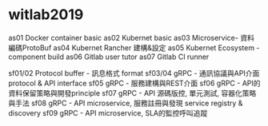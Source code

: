 # witlab2019

as01 Docker container basic
as02 Kubernet basic
as03 Microservice- 資料編碼ProtoBuf
as04 Kubernet Rancher 建構&設定
as05 Kubernet Ecosystem - component build
as06 Gitlab user tutor
as07 Gitlab CI runner

sf01/02 Protocol buffer - 訊息格式 format
sf03/04 gRPC - 通訊協議與API介面 protocol & API interface
sf05 gRPC - 服務建構與REST介面
sf06 gRPC - API的資料保留策略與開發principle
sf07 gRPC - API 源碼版控, 單元測試, 容器化策略與手法
sf08 gRPC - API microservice, 服務註冊與發現 service registry & discovery
sf09 gRPC - API microservice, SLA的監控呼叫追蹤